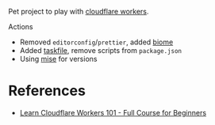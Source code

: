 Pet project to play with [cloudflare workers](https://developers.cloudflare.com/workers/get-started/guide/).

Actions

- Removed `editorconfig`/`prettier`, added [biome](https://biomejs.dev/)
- Added [taskfile](https://taskfile.dev/), remove scripts from `package.json`
- Using [mise](https://github.com/jdx/mise) for versions

# References

- [Learn Cloudflare Workers 101 - Full Course for Beginners](https://www.youtube.com/watch?v=H7Qe96fqg1M)
